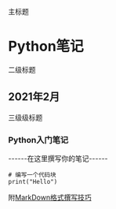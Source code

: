 
[^_^]:
  主标题
# Python笔记

[^_^]:
  二级标题
## 2021年2月

[^_^]:
  三级级标题
  
### Python入门笔记
------在这里撰写你的笔记------  

```
# 编写一个代码块
print("Hello")
```

附[MarkDown格式撰写技巧](https://www.jianshu.com/p/191d1e21f7ed)
